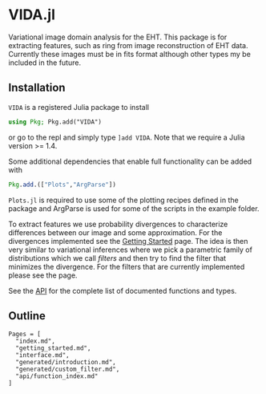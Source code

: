 # VIDA.jl
Variational image domain analysis for the EHT.
This package is for extracting features, such as ring from
image reconstruction of EHT data. Currently these images must be in fits format although other types 
my be included in the future.

## Installation
`VIDA` is a registered Julia package to install

```julia
using Pkg; Pkg.add("VIDA")
```

or go to the repl and simply type `]add VIDA`. Note that we require a Julia version >= 1.4.

Some additional dependencies that enable full functionality can be added with

```julia
Pkg.add.(["Plots","ArgParse"])
```

`Plots.jl` is required to use some of the plotting recipes defined in the package and ArgParse is used for some of the scripts in the example folder.

To extract features we use probability divergences to characterize differences between our image
and some approximation. For the divergences implemented see the [Getting Started](@ref) page. The idea is then very 
similar to variational inferences where we pick a parametric family of distributions which we call *filters* and
then try to find the filter that minimizes the divergence. For the filters that are currently implemented 
please see the page.


See the [API](@ref) for the complete list of documented functions and types.


## Outline

```@contents
Pages = [
  "index.md",
  "getting_started.md",
  "interface.md",
  "generated/introduction.md",
  "generated/custom_filter.md",
  "api/function_index.md"
]
```

